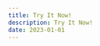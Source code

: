 ```yaml
---
title: Try It Now!
description: Try It Now!
date: 2023-01-01
---
```

<script setup>
import TryIt from '../.vitepress/theme/components/TryIt.vue'
</script>
<TryIt />
